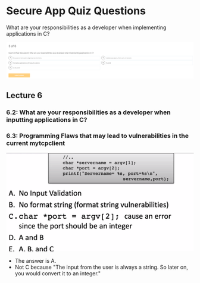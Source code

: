 # Secure App Quiz Questions



What are your responsibilities as a developer when implementing applications in C?

![E](../../../.gitbook/assets/image%20%28285%29.png)

## Lecture 6

### 6.2: What are your responsibilities as a developer when inputting applications in C?



### 6.3: Programming Flaws that may lead to vulnerabilities in the current mytcpclient

![Answer is A.](../../../.gitbook/assets/image%20%28276%29.png)

* The answer is A.
* Not C because "The input from the user is always a string. So later on, you would convert it to an integer."








